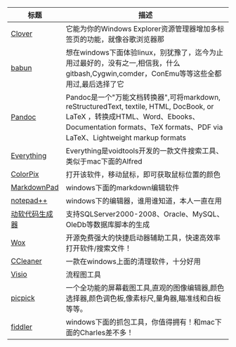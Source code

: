 |标题|描述|
|---|---|
|[Clover](http://cn.ejie.me/ "Clover")|它能为你的Windows Explorer资源管理器增加多标签页的功能，就像谷歌浏览器那|
|[babun](http://babun.github.io/ "babun")|想在windows下面体验linux，别犹豫了，迄今为止用过最好的，没有之一,相信我，什么gitbash,Cygwin,comder，ConEmu等等这些全都用过,最后选择了它|
|[Pandoc](http://pandoc.org/ "Pandoc")|Pandoc是一个"万能文档转换器",可将markdown, reStructuredText, textile, HTML, DocBook, or LaTeX ，转换成HTML、Word、Ebooks、Documentation formats、TeX formats、PDF via LaTeX、Lightweight markup formats|
|[Everything](http://www.voidtools.com/ "Everything")|Everything是voidtools开发的一款文件搜索工具、类似于mac下面的Alfred|
|[ColorPix](http://colorpix.en.softonic.com/ "ColorPix")|打开该软件，移动鼠标，即可获取鼠标位置的颜色|
|[MarkdownPad](http://markdownpad.com/ "MarkdownPad")|windows下面的markdown编辑软件|
|[notepad++](https://notepad-plus-plus.org/ "notepad++")|windows下的编辑器，谁用谁知道，本人一直在用|
|[动软代码生成器](http://pan.baidu.com/share/link?shareid=2744935237&uk=2099536883 "动软代码生成器")|支持SQLServer2000-2008、Oracle、MySQL、OleDb等数据库脚本的生成|
|[Wox](http://www.iplaysoft.com/wox.html "wox")|开源免费强大的快捷启动器辅助工具，快速高效率打开软件/搜索文件！|
|[CCleaner](http://www.piriform.com/ccleaner "CCleaner")|一款在windows上面的清理软件，十分好用|
|[Visio](http://www.microsoft.com/zh-cn/download/details.aspx?id=35811 "Visio")|流程图工具|
|[picpick](http://ngwin.com/picpick "picpick")|一个全功能的屏幕截图工具,直观的图像编辑器,颜色选择器,颜色调色板,像素标尺,量角器,瞄准线和白板等等。|
|[fiddler](http://www.telerik.com/fiddler "fiddler")|windows下面的抓包工具，你值得拥有！和mac下面的Charles差不多！|






